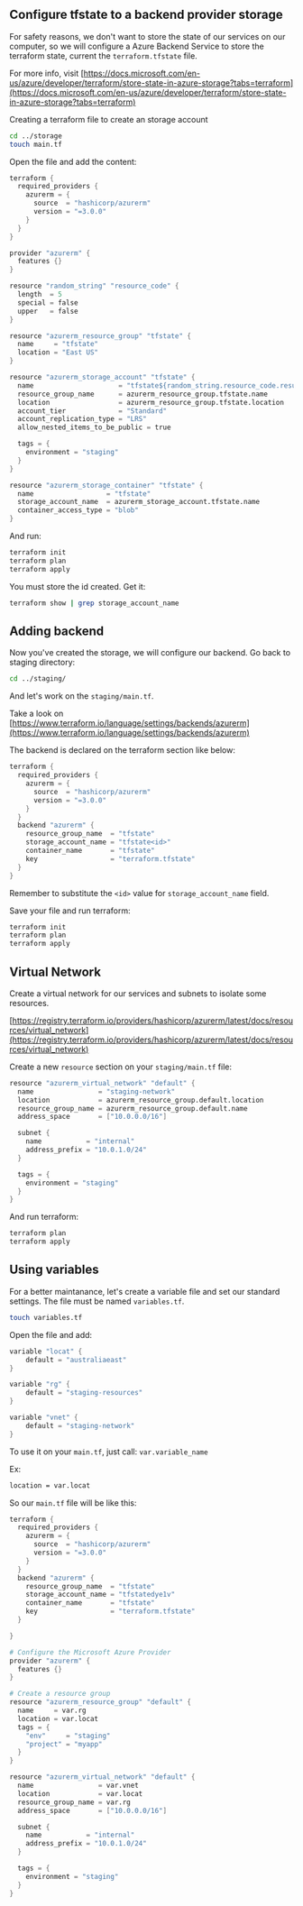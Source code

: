 ## Configure tfstate to a backend provider storage
For safety reasons, we don't want to store the state of our services on our computer, so we will configure a Azure Backend Service to store the terraform state, current the ```terraform.tfstate``` file.

For more info, visit [https://docs.microsoft.com/en-us/azure/developer/terraform/store-state-in-azure-storage?tabs=terraform](https://docs.microsoft.com/en-us/azure/developer/terraform/store-state-in-azure-storage?tabs=terraform)

Creating a terraform file to create an storage account
```bash
cd ../storage
touch main.tf
```

Open the file and add the content:
```s
terraform {
  required_providers {
    azurerm = {
      source  = "hashicorp/azurerm"
      version = "=3.0.0"
    }
  }
}

provider "azurerm" {
  features {}
}

resource "random_string" "resource_code" {
  length  = 5
  special = false
  upper   = false
}

resource "azurerm_resource_group" "tfstate" {
  name     = "tfstate"
  location = "East US"
}

resource "azurerm_storage_account" "tfstate" {
  name                     = "tfstate${random_string.resource_code.result}"
  resource_group_name      = azurerm_resource_group.tfstate.name
  location                 = azurerm_resource_group.tfstate.location
  account_tier             = "Standard"
  account_replication_type = "LRS"
  allow_nested_items_to_be_public = true

  tags = {
    environment = "staging"
  }
}

resource "azurerm_storage_container" "tfstate" {
  name                  = "tfstate"
  storage_account_name  = azurerm_storage_account.tfstate.name
  container_access_type = "blob"
}
```

And run:
```bash
terraform init
terraform plan
terraform apply
```

You must store the id created. Get it:
```bash
terraform show | grep storage_account_name
```

## Adding backend

Now you've created the storage, we will configure our backend. Go back to staging directory:
```bash
cd ../staging/
```

And let's work on the ```staging/main.tf```.

Take a look on [https://www.terraform.io/language/settings/backends/azurerm](https://www.terraform.io/language/settings/backends/azurerm)

The backend is declared on the terraform section like below:
```s
terraform {
  required_providers {
    azurerm = {
      source  = "hashicorp/azurerm"
      version = "=3.0.0"
    }
  }
  backend "azurerm" {
    resource_group_name  = "tfstate"
    storage_account_name = "tfstate<id>"
    container_name       = "tfstate"
    key                  = "terraform.tfstate"
  }
}
```

Remember to substitute the ```<id>``` value for ```storage_account_name``` field.

Save your file and run terraform:
```bash
terraform init
terraform plan
terraform apply
```

## Virtual Network

Create a virtual network for our services and subnets to isolate some resources.

[https://registry.terraform.io/providers/hashicorp/azurerm/latest/docs/resources/virtual_network](https://registry.terraform.io/providers/hashicorp/azurerm/latest/docs/resources/virtual_network)

Create a new ```resource``` section on your ```staging/main.tf``` file:
```s
resource "azurerm_virtual_network" "default" {
  name                = "staging-network"
  location            = azurerm_resource_group.default.location
  resource_group_name = azurerm_resource_group.default.name
  address_space       = ["10.0.0.0/16"]

  subnet {
    name           = "internal"
    address_prefix = "10.0.1.0/24"
  }

  tags = {
    environment = "staging"
  }
}
```

And run terraform:
```bash
terraform plan
terraform apply
```

## Using variables
For a better maintanance, let's create a variable file and set our standard settings. The file must be named ```variables.tf```.
```bash
touch variables.tf
```

Open the file and add:
```s
variable "locat" {
    default = "australiaeast"
}

variable "rg" {
    default = "staging-resources"
}

variable "vnet" {
    default = "staging-network"
}
```

To use it on your ```main.tf```, just call: ```var.variable_name```

Ex:
```bash
location = var.locat
```

So our ```main.tf``` file will be like this:
```s
terraform {
  required_providers {
    azurerm = {
      source  = "hashicorp/azurerm"
      version = "=3.0.0"
    }
  }
  backend "azurerm" {
    resource_group_name  = "tfstate"
    storage_account_name = "tfstatedye1v"
    container_name       = "tfstate"
    key                  = "terraform.tfstate"
  }

}

# Configure the Microsoft Azure Provider
provider "azurerm" {
  features {}
}

# Create a resource group
resource "azurerm_resource_group" "default" {
  name     = var.rg
  location = var.locat
  tags = {
    "env"     = "staging"
    "project" = "myapp"
  }
}

resource "azurerm_virtual_network" "default" {
  name                = var.vnet
  location            = var.locat
  resource_group_name = var.rg
  address_space       = ["10.0.0.0/16"]

  subnet {
    name           = "internal"
    address_prefix = "10.0.1.0/24"
  }

  tags = {
    environment = "staging"
  }
}
```
